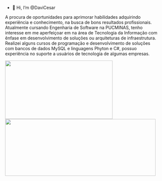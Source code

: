- 👋 Hi, I’m @DaviCesar

A procura de oportunidades para aprimorar habilidades adquirindo experiência e
conhecimento, na busca de bons resultados profissionais. Atualmente cursando 
Engenharia de Software na PUCMINAS, tenho interesse em me aperfeiçoar em na 
área de Tecnologia da Informação com ênfase em desenvolvimento de soluções ou 
arquiteturas de infraestrutura. Realizei alguns cursos de programação e
desenvolvimento de soluções com bancos de dados MySQL e linguagens Phyton e
C#, possuo experiência no suporte a usuários de tecnologia de algumas empresas.

<img height="190px" width="350px" align="center" src="https://github-readme-stats.vercel.app/api/top-langs?username=DaviCesar&layout=compact&theme=dark&langs_count=8&"/>

<img height="185px" width="490px" align="top" src="https://github-readme-stats.vercel.app/api/wakatime?username=DaviCesar&layout=compact&theme=dark&langs_count=8"/>

